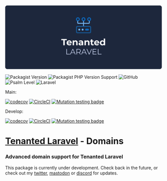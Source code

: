 <p align="center">
    <img src="tenanted-laravel.png">
</p>


![Packagist Version](https://img.shields.io/packagist/v/tenantedlaravel/domains)
![Packagist PHP Version Support](https://img.shields.io/packagist/php-v/tenantedlaravel/domains)
![GitHub](https://img.shields.io/github/license/tenantedlaravel/domains)
![Psalm Level](https://shepherd.dev/github/tenantedlaravel/domains/level.svg)
![Laravel](https://img.shields.io/badge/laravel-10.x-red.svg)

Main:

[![codecov](https://codecov.io/gh/tenantedlaravel/domains/branch/main/graph/badge.svg?token=FHJ41NQMTA)](https://codecov.io/gh/tenantedlaravel/domains)
[![CircleCI](https://circleci.com/gh/tenantedlaravel/domains/tree/main.svg?style=shield)](https://circleci.com/gh/tenantedlaravel/domains/tree/main)
[![Mutation testing badge](https://img.shields.io/endpoint?style=flat&url=https%3A%2F%2Fbadge-api.stryker-mutator.io%2Fgithub.com%2Fsmplphp%2Fcore%2Fmain)](https://dashboard.stryker-mutator.io/reports/github.com/tenantedlaravel/domains/main)

Develop:

[![codecov](https://codecov.io/gh/tenantedlaravel/domains/branch/develop/graph/badge.svg?token=FHJ41NQMTA)](https://codecov.io/gh/tenantedlaravel/domains)
[![CircleCI](https://circleci.com/gh/tenantedlaravel/domains/tree/develop.svg?style=shield)](https://circleci.com/gh/tenantedlaravel/domains/tree/develop)
[![Mutation testing badge](https://img.shields.io/endpoint?style=flat&url=https%3A%2F%2Fbadge-api.stryker-mutator.io%2Fgithub.com%2Fsmplphp%2Fcore%2Fdevelop)](https://dashboard.stryker-mutator.io/reports/github.com/tenantedlaravel/domains/develop)

# [Tenanted Laravel](https://tenantedlaravel.dev) - Domains
### Advanced domain support for Tenanted Laravel

This package is currently under development. Check back in the future, or check out my [twitter](https://ollieread.com), [mastodon](https://phpc.social/@ollieread) or [discord](https://discord.gg/wPHGrUh) for updates.